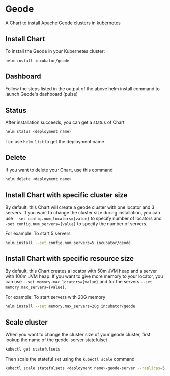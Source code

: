 # Geode
A Chart to install Apache Geode clusters in kubernetes

## Install Chart
To install the Geode in your Kubernetes cluster:

```bash
helm install incubator/geode
```

## Dashboard
Follow the steps listed in the output of the above helm install command to launch Geode's dashboard (pulse)

## Status
After installation succeeds, you can get a status of Chart

```bash
helm status <deployment name>
```
Tip: use `helm list` to get the deployment name

## Delete
If you want to delete your Chart, use this command
```bash
helm delete <deployment name>
```

## Install Chart with specific cluster size
By default, this Chart will create a geode cluster with one locator and 3 servers. If you want to change the cluster size during installation, you can use `--set config.num_locators={value}` to specify number of locators and `--set config.num_servers={value}` to specify the number of servers.

For example:
To start 5 servers

```bash
helm install --set config.num_servers=5 incubator/geode
```

## Install Chart with specific resource size
By default, this Chart creates a locator with 50m JVM heap and a server with 100m JVM heap. If you want to give more memory to your locator, you can use `--set memory.max_locators={value}` and for the servers `--set memory.max_servers={value}`.

For example:
To start servers with 20G memory

```bash
helm install --set memory.max_servers=20g incubator/geode
```

## Scale cluster
When you want to change the cluster size of your geode cluster, first lookup the name of the geode-server statefulset

```bash
kubectl get statefulsets
```
Then scale the stateful set using the `kubectl scale` command
```bash
kubectl scale statefulsets <deployment name>-geode-server --replicas=5
```